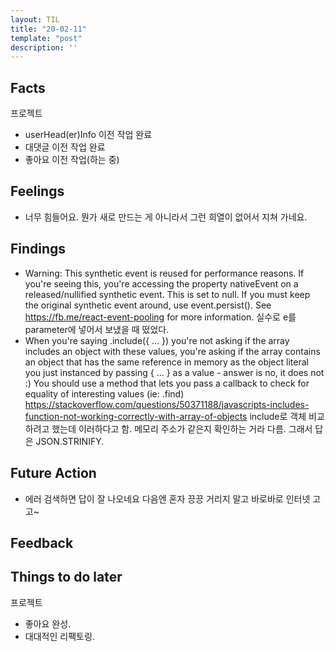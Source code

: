 ```yaml
---
layout: TIL
title: "20-02-11"
template: "post"
description: ''
---
```



## Facts

프로젝트

- userHead(er)Info 이전 작업 완료  
- 대댓글 이전 작업 완료  
- 좋아요 이전 작업(하는 중)

## Feelings

- 너무 힘들어요. 뭔가 새로 만드는 게 아니라서 그런 희열이 없어서 지쳐 가네요.

## Findings

- Warning: This synthetic event is reused for performance reasons. If you're seeing this, you're accessing the property nativeEvent on a released/nullified synthetic event. This is set to null. If you must keep the original synthetic event around, use event.persist(). See https://fb.me/react-event-pooling for more information. 실수로 e를 parameter에 넣어서 보냈을 때 떴었다.
- When you're saying .include({ ... }) you're not asking if the array includes an object with these values, you're asking if the array contains an object that has the same reference in memory as the object literal you just instanced by passing { ... } as a value - answer is no, it does not :) You should use a method that lets you pass a callback to check for equality of interesting values (ie: .find) 
<https://stackoverflow.com/questions/50371188/javascripts-includes-function-not-working-correctly-with-array-of-objects>
include로 객체 비교하려고 했는데 이러하다고 함. 메모리 주소가 같은지 확인하는 거라 다름. 그래서 답은 JSON.STRINIFY.

## Future Action

- 에러 검색하면 답이 잘 나오네요 다음엔 혼자 끙끙 거리지 말고 바로바로 인터넷 고고~

## Feedback

## Things to do later

프로젝트

- 좋아요 완성.
- 대대적인 리팩토링.